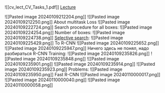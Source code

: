 ![[cv_lect_CV_Tasks_1.pdf]]
[Lecture](https://youtu.be/y521xBOpYAE?si=BzB-bQKufzHWJFMq)

![[Pasted image 20240109212204.png]]
![[Pasted image 20240109212250.png]]
About multitask Loss
![[Pasted image 20240109222724.png]]
Search procedure for all boxes:
![[Pasted image 20240109224254.png]]
Number of boxes:
![[Pasted image 20240109224738.png]]
[Selective search](http://www.huppelen.nl/publications/selectiveSearchDraft.pdf):
![[Pasted image 20240109225429.png]]
To R-CNN
![[Pasted image 20240109225652.png]]
![[Pasted image 20240109225947.png]]
Ничего здесь не понял, надо разбираться
R-CNN Training:
![[Pasted image 20240109235826.png]]
![[Pasted image 20240109235848.png]]
![[Pasted image 20240109235901.png]]
![[Pasted image 20240109235914.png]]
![[Pasted image 20240109235923.png]]
Problems:
![[Pasted image 20240109235950.png]]
Fast R-CNN
![[Pasted image 20240110000017.png]]
![[Pasted image 20240110000040.png]]
![[Pasted image 20240110000058.png]]
